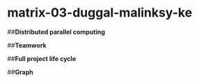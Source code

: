 # matrix-03-duggal-malinksy-ke

##**Distributed parallel computing**

##**Teamwork**

##**Full project life cycle**

##**Graph**
